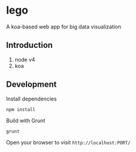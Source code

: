 # lego
A koa-based web app for big data visualization

## Introduction

1. node v4
2. koa

## Development

Install dependencies

    npm install

Build with Grunt

    grunt
    
Open your browser to visit `http://localhost:PORT/`